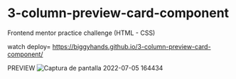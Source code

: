 # 3-column-preview-card-component
Frontend mentor practice challenge (HTML - CSS)


watch deploy= https://biggyhands.github.io/3-column-preview-card-component/

PREVIEW
![Captura de pantalla 2022-07-05 164434](https://user-images.githubusercontent.com/96136484/177421354-16355c25-1bd3-4526-ba80-daeb241cc805.png)
